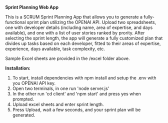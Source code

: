 **Sprint Planning Web App**

This is a SCRUM Sprint Planning App that allows you to generate a fully-functional sprint plan utilizing the OPENAI API. Upload two spreadsheets, one with developer details (including name, area of expertise, and days available), and one with a list of user stories ranked by prority. After selecting the sprint length, the app will generate a fully customized plan that divides up tasks based on each developer, fitted to their areas of expertise, experience, days available, task complexity, etc.

Sample Excel sheets are provided in the /excel folder above.

**Installation:** 

1) To start, install dependencies with npm install and setup the .env with you OPENAI API key.
2) Open two terminals, in one run 'node server.js'
3) In the other run 'cd client' and 'npm start' and press yes when prompted.
4) Upload excel sheets and enter sprint length.
5) Press Upload, wait a few seconds, and your sprint plan will be generated.
